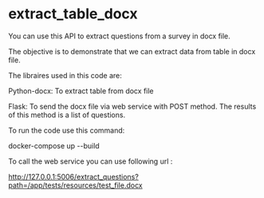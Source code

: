 # extract_table_docx

You can use this API to extract questions from a survey in docx file.

The objective is to demonstrate that we can extract data from table in docx file.

The libraires used in this code are:

Python-docx: To extract table from docx file

Flask: To send the docx file via web service with POST method. The results of this method is a list of questions.

To run the code use this command:

docker-compose up --build

To call the web service you can use following url :

http://127.0.0.1:5006/extract_questions?path=/app/tests/resources/test_file.docx
